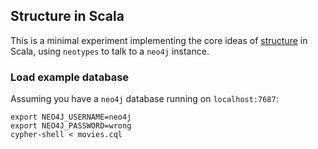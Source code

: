 ## Structure in Scala

This is a minimal experiment implementing the core ideas of [structure][1] in
Scala, using `neotypes` to talk to a `neo4j` instance.

[1]: /raaftech/structure

### Load example database

Assuming you have a `neo4j` database running on `localhost:7687`:

```shell
export NEO4J_USERNAME=neo4j
export NEO4J_PASSWORD=wrong
cypher-shell < movies.cql
```
